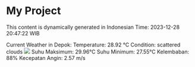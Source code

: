 # My Project

This content is dynamically generated in Indonesian Time: 2023-12-28 20:47:22 WIB


Current Weather in Depok:
Temperature: 28.92 °C
Condition: scattered clouds
<img src=http://openweathermap.org/img/w/.png>
Suhu Maksimum: 29.96°C
Suhu Minimum: 27.55°C
Kelembaban: 88%
Kecepatan Angin: 2.57 m/s
